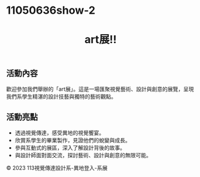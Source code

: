# 11050636show-2
<!DOCTYPE html>
<html lang="zh-TW">
<head>
    <meta charset="UTF-8">
    <meta name="viewport" content="width=device-width, initial-scale=1.0">
    <title>art展</title>
    <link rel="stylesheet" href="styles.css">
</head>
<body>
    <header>
        <h1>art展!!</h1>
    </header>
    <section>
        <h2>活動內容</h2>
        <p>歡迎參加我們舉辦的「art展」。這是一場匯聚視覺藝術、設計與創意的展覽，呈現我們系學生精湛的設計技藝與獨特的藝術觀點。</p>
    </section>
    <section>
        <h2>活動亮點</h2>
        <ul>
            <li>透過視覺傳達，感受異地的視覺饗宴。</li>
            <li>欣賞系學生的畢業製作，見證他們的蛻變與成長。</li>
            <li>參與互動式的展區，深入了解設計背後的故事。</li>
            <li>與設計師面對面交流，探討藝術、設計與創意的無限可能。</li>
        </ul>
    </section>
    <footer>
        <p>&copy; 2023 113視覺傳達設計系-異地登入-系展</p>
    </footer>
</body>
</html>
